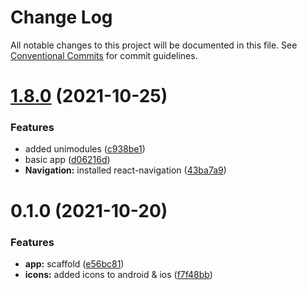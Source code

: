 # Change Log

All notable changes to this project will be documented in this file.
See [Conventional Commits](https://conventionalcommits.org) for commit guidelines.

# [1.8.0](https://github.com/martin-juul/snatch/compare/v0.1.0...v1.8.0) (2021-10-25)


### Features

* added unimodules ([c938be1](https://github.com/martin-juul/snatch/commit/c938be11743bc0651e7343e2a444fc045b90e01c))
* basic app ([d06216d](https://github.com/martin-juul/snatch/commit/d06216d4659b30a79a1bb95c3d98496fa5c3c37a))
* **Navigation:** installed react-navigation ([43ba7a9](https://github.com/martin-juul/snatch/commit/43ba7a9dfb701f5d9fdbd26ba27cb173b50ad3e9))





# 0.1.0 (2021-10-20)


### Features

* **app:** scaffold ([e56bc81](https://github.com/martin-juul/snatch/commit/e56bc819e698cf356bebe7ffd8039d17f5341281))
* **icons:** added icons to android & ios ([f7f48bb](https://github.com/martin-juul/snatch/commit/f7f48bb00c56c2b11fff627e1ad34afd8456839f))
